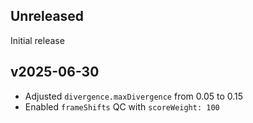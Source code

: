 ## Unreleased

Initial release

## v2025-06-30

- Adjusted `divergence.maxDivergence` from 0.05 to 0.15
- Enabled `frameShifts` QC with `scoreWeight: 100`